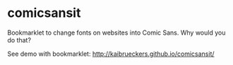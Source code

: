 comicsansit
===========

Bookmarklet to change fonts on websites into Comic Sans. Why would you do that?

See demo with bookmarklet: http://kaibrueckers.github.io/comicsansit/
